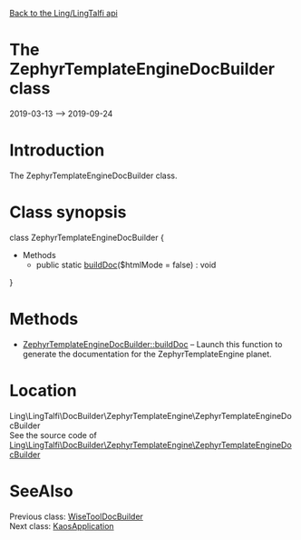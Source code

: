 [Back to the Ling/LingTalfi api](https://github.com/lingtalfi/LingTalfi/blob/master/doc/api/Ling/LingTalfi.md)



The ZephyrTemplateEngineDocBuilder class
================
2019-03-13 --> 2019-09-24






Introduction
============

The ZephyrTemplateEngineDocBuilder class.



Class synopsis
==============


class <span class="pl-k">ZephyrTemplateEngineDocBuilder</span>  {

- Methods
    - public static [buildDoc](https://github.com/lingtalfi/LingTalfi/blob/master/doc/api/Ling/LingTalfi/DocBuilder/ZephyrTemplateEngine/ZephyrTemplateEngineDocBuilder/buildDoc.md)($htmlMode = false) : void

}






Methods
==============

- [ZephyrTemplateEngineDocBuilder::buildDoc](https://github.com/lingtalfi/LingTalfi/blob/master/doc/api/Ling/LingTalfi/DocBuilder/ZephyrTemplateEngine/ZephyrTemplateEngineDocBuilder/buildDoc.md) &ndash; Launch this function to generate the documentation for the ZephyrTemplateEngine planet.





Location
=============
Ling\LingTalfi\DocBuilder\ZephyrTemplateEngine\ZephyrTemplateEngineDocBuilder<br>
See the source code of [Ling\LingTalfi\DocBuilder\ZephyrTemplateEngine\ZephyrTemplateEngineDocBuilder](https://github.com/lingtalfi/LingTalfi/blob/master/DocBuilder/ZephyrTemplateEngine/ZephyrTemplateEngineDocBuilder.php)



SeeAlso
==============
Previous class: [WiseToolDocBuilder](https://github.com/lingtalfi/LingTalfi/blob/master/doc/api/Ling/LingTalfi/DocBuilder/WiseTool/WiseToolDocBuilder.md)<br>Next class: [KaosApplication](https://github.com/lingtalfi/LingTalfi/blob/master/doc/api/Ling/LingTalfi/Kaos/Application/KaosApplication.md)<br>
